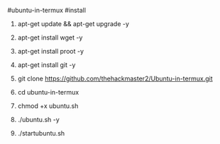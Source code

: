 #ubuntu-in-termux
#install
1. apt-get update && apt-get upgrade -y
2. apt-get install wget -y
3. apt-get install proot -y
4. apt-get install git -y
5. git clone https://github.com/thehackmaster2/Ubuntu-in-termux.git

7. cd ubuntu-in-termux
8. chmod +x ubuntu.sh
9.  ./ubuntu.sh -y
10.  ./startubuntu.sh
